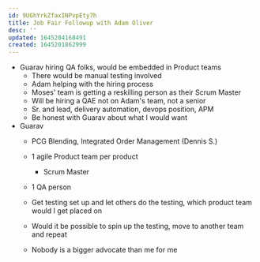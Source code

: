 ```yaml
---
id: 9UGhYrkZfaxINPvpEty7h
title: Job Fair Followup with Adam Oliver
desc: ''
updated: 1645204168491
created: 1645201862999
---
```


- Guarav hiring QA folks, would be embedded in Product teams
    - There would be manual testing involved
    - Adam helping with the hiring process
    - Moses' team is getting a reskilling person as their Scrum Master
    - Will be hiring a QAE not on Adam's team, not a senior
    - Sr. and lead, delivery automation, devops position, APM
    - Be honest with Guarav about what I would want
- Guarav
    - PCG Blending, Integrated Order Management (Dennis S.)
    - 1 agile Product team per product 
        - Scrum Master
    - 1 QA person
    - Get testing set up and let others do the testing, which product team would I get placed on
    - Would it be possible to spin up the testing, move to another team and repeat

    - Nobody is a bigger advocate than me for me

